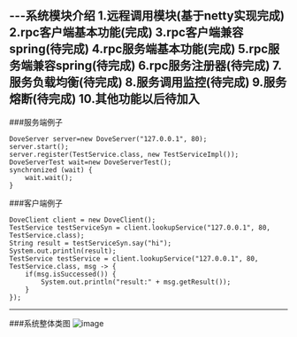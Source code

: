 ---系统模块介绍
1.远程调用模块(基于netty实现完成)
2.rpc客户端基本功能(完成)
3.rpc客户端兼容spring(待完成)
4.rpc服务端基本功能(完成)
5.rpc服务端兼容spring(待完成)
6.rpc服务注册器(待完成)
7.服务负载均衡(待完成)
8.服务调用监控(待完成)
9.服务熔断(待完成)
10.其他功能以后待加入
---
###服务端例子
```
DoveServer server=new DoveServer("127.0.0.1", 80);
server.start();
server.register(TestService.class, new TestServiceImpl());
DoveServerTest wait=new DoveServerTest();
synchronized (wait) {
	wait.wait();
}
```
###客户端例子
```
DoveClient client = new DoveClient();
TestService testServiceSyn = client.lookupService("127.0.0.1", 80, TestService.class);
String result = testServiceSyn.say("hi");
System.out.println(result);
TestService testService = client.lookupService("127.0.0.1", 80, TestService.class, msg -> {
	if(msg.isSuccessed()) {
		System.out.println("result:" + msg.getResult());
	}
});
```
---
###系统整体类图
![image](https://github.com/scanry/dove/blob/master/design/%E7%B3%BB%E7%BB%9F%E6%95%B4%E4%BD%93%E7%B1%BB%E5%9B%BE.png)

           